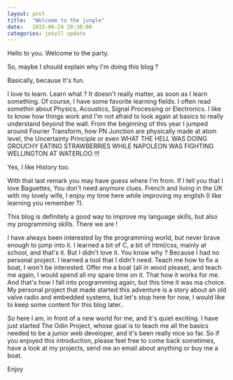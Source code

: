 ```yaml
---
layout: post
title:  "Welcome to the jungle"
date:   2015-06-24 20:30:00
categories: jekyll update
---
```

Hello to you. Welcome to the party.

So, maybe I should explain why I'm doing this blog ?

Basically, because It's fun.

I love to learn. Learn what ? It doesn't really matter, as soon as I learn something. Of course, I have some favorite learning fields. I often read somethin about Physics, Acoustics, Signal Processing or Electronics. I like to know how things work and I'm not afraid to look again at basics to really understand beyond the wall. From the beginning of this year I jumped around Fourier Transform, how PN Junction are physically made at atom level, the Uncertainty Principle or even WHAT THE HELL WAS DOING GROUCHY EATING STRAWBERRIES WHILE NAPOLEON WAS FIGHTING WELLINGTON AT WATERLOO !!! 

Yes, I like History too.

With that last remark you may have guess where I'm from. If I tell you that I love Baguettes, You don't need anymore clues.
French and living in the UK with my lovely wife, I enjoy my time here while improving my english (I like learning you remember ?). 

This blog is definitely a good way to improve my language skills, but also my programming skills. There we are !

I have always been interested by the programming world, but never brave enough to jump into it. I learned a bit of C, a bit of html/css, mainly at school, and that's it. But I didn't love it. You know why ? Because I had no personal project. I learned a tool that I didn't need. Teach me how to fix a boat, I won't be interested. Offer me a boat (all in wood please), and teach me again, I would spend all my spare time on it. That how it works for me. And that's how I fall into programming again, but this time it was ma choice. 
My personal project that made started this adventure is a story about an old valve radio and embedded systems, but let's stop here for now, I would like to keep some content for this blog later..

So here I am, in front of a new world for me, and it's quiet exciting.
I have just started The Odin Project, whose goal is to teach me all the basics needed to be a junior web developer, and it's been really nice so far. So if you enjoyed this introduction, please feel free to come back sometimes, have a look at my projects, send me an email about anything or buy me a boat.

Enjoy